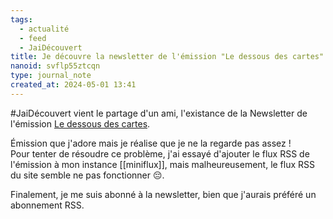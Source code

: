 ```yaml
---
tags:
  - actualité
  - feed
  - JaiDécouvert
title: Je découvre la newsletter de l'émission "Le dessous des cartes"
nanoid: svflp55ztcqn
type: journal_note
created_at: 2024-05-01 13:41
---
```

#JaiDécouvert vient le partage d'un ami, l'existance de la Newsletter de l'émission [Le dessous des cartes](https://www.arte.tv/fr/videos/RC-014036/le-dessous-des-cartes/). 

Émission que j'adore mais je réalise que je ne la regarde pas assez !  
Pour tenter de résoudre ce problème, j'ai essayé d'ajouter le flux RSS de l'émission à mon instance [[miniflux]], mais malheureusement, le flux RSS du site semble ne pas fonctionner 😔.

Finalement, je me suis abonné à la newsletter, bien que j'aurais préféré un abonnement RSS.
